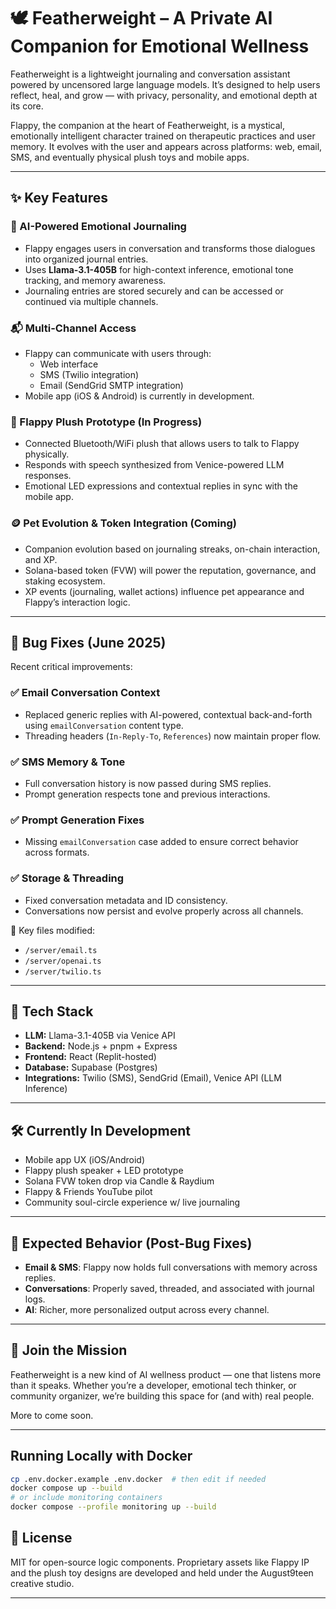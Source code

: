 # 🕊️ Featherweight – A Private AI Companion for Emotional Wellness

Featherweight is a lightweight journaling and conversation assistant powered by uncensored large language models. It’s designed to help users reflect, heal, and grow — with privacy, personality, and emotional depth at its core.

Flappy, the companion at the heart of Featherweight, is a mystical, emotionally intelligent character trained on therapeutic practices and user memory. It evolves with the user and appears across platforms: web, email, SMS, and eventually physical plush toys and mobile apps.

---

## ✨ Key Features

### 🧠 AI-Powered Emotional Journaling
- Flappy engages users in conversation and transforms those dialogues into organized journal entries.
- Uses **Llama-3.1-405B** for high-context inference, emotional tone tracking, and memory awareness.
- Journaling entries are stored securely and can be accessed or continued via multiple channels.

### 📬 Multi-Channel Access
- Flappy can communicate with users through:
  - Web interface
  - SMS (Twilio integration)
  - Email (SendGrid SMTP integration)
- Mobile app (iOS & Android) is currently in development.

### 🧸 Flappy Plush Prototype (In Progress)
- Connected Bluetooth/WiFi plush that allows users to talk to Flappy physically.
- Responds with speech synthesized from Venice-powered LLM responses.
- Emotional LED expressions and contextual replies in sync with the mobile app.

### 🪙 Pet Evolution & Token Integration (Coming)
- Companion evolution based on journaling streaks, on-chain interaction, and XP.
- Solana-based token (FVW) will power the reputation, governance, and staking ecosystem.
- XP events (journaling, wallet actions) influence pet appearance and Flappy’s interaction logic.

---

## 🔧 Bug Fixes (June 2025)

Recent critical improvements:

### ✅ Email Conversation Context
- Replaced generic replies with AI-powered, contextual back-and-forth using `emailConversation` content type.
- Threading headers (`In-Reply-To`, `References`) now maintain proper flow.

### ✅ SMS Memory & Tone
- Full conversation history is now passed during SMS replies.
- Prompt generation respects tone and previous interactions.

### ✅ Prompt Generation Fixes
- Missing `emailConversation` case added to ensure correct behavior across formats.

### ✅ Storage & Threading
- Fixed conversation metadata and ID consistency.
- Conversations now persist and evolve properly across all channels.

📂 Key files modified:
- `/server/email.ts`
- `/server/openai.ts`
- `/server/twilio.ts`

---

## 🧪 Tech Stack

- **LLM:** Llama-3.1-405B via Venice API
- **Backend:** Node.js + pnpm + Express
- **Frontend:** React (Replit-hosted)
- **Database:** Supabase (Postgres)
- **Integrations:** Twilio (SMS), SendGrid (Email), Venice API (LLM Inference)

---

## 🛠️ Currently In Development

- Mobile app UX (iOS/Android)
- Flappy plush speaker + LED prototype
- Solana FVW token drop via Candle & Raydium
- Flappy & Friends YouTube pilot
- Community soul-circle experience w/ live journaling

---

## 📌 Expected Behavior (Post-Bug Fixes)

- **Email & SMS**: Flappy now holds full conversations with memory across replies.
- **Conversations**: Properly saved, threaded, and associated with journal logs.
- **AI**: Richer, more personalized output across every channel.

---

## 👥 Join the Mission

Featherweight is a new kind of AI wellness product — one that listens more than it speaks. Whether you’re a developer, emotional tech thinker, or community organizer, we’re building this space for (and with) real people.

More to come soon.

---

## Running Locally with Docker

```bash
cp .env.docker.example .env.docker  # then edit if needed
docker compose up --build
# or include monitoring containers
docker compose --profile monitoring up --build
```

## 🧬 License

MIT for open-source logic components. Proprietary assets like Flappy IP and the plush toy designs are developed and held under the August9teen creative studio.

---

